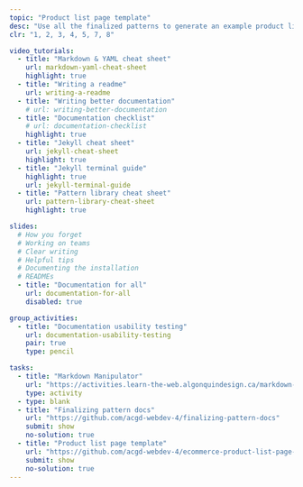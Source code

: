 ```yaml
---
topic: "Product list page template"
desc: "Use all the finalized patterns to generate an example product list page template."
clr: "1, 2, 3, 4, 5, 7, 8"

video_tutorials:
  - title: "Markdown & YAML cheat sheet"
    url: markdown-yaml-cheat-sheet
    highlight: true
  - title: "Writing a readme"
    url: writing-a-readme
  - title: "Writing better documentation"
    # url: writing-better-documentation
  - title: "Documentation checklist"
    # url: documentation-checklist
    highlight: true
  - title: "Jekyll cheat sheet"
    url: jekyll-cheat-sheet
    highlight: true
  - title: "Jekyll terminal guide"
    highlight: true
    url: jekyll-terminal-guide
  - title: "Pattern library cheat sheet"
    url: pattern-library-cheat-sheet
    highlight: true

slides:
  # How you forget
  # Working on teams
  # Clear writing
  # Helpful tips
  # Documenting the installation
  # READMEs
  - title: "Documentation for all"
    url: documentation-for-all
    disabled: true

group_activities:
  - title: "Documentation usability testing"
    url: documentation-usability-testing
    pair: true
    type: pencil

tasks:
  - title: "Markdown Manipulator"
    url: "https://activities.learn-the-web.algonquindesign.ca/markdown-manipulator/"
    type: activity
  - type: blank
  - title: "Finalizing pattern docs"
    url: "https://github.com/acgd-webdev-4/finalizing-pattern-docs"
    submit: show
    no-solution: true
  - title: "Product list page template"
    url: "https://github.com/acgd-webdev-4/ecommerce-product-list-page-template"
    submit: show
    no-solution: true
---
```

